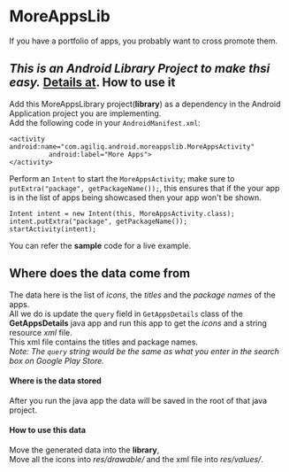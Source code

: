 MoreAppsLib
===========
If you have a portfolio of apps, you probably want to cross promote them.  

*This is an Android Library Project to make thsi easy.* [Details at](http://agiliq.com/blog/2013/01/moreapps-android-library-project-open-sourced/).
How to use it
-------------
Add this MoreAppsLibrary project(<b>library</b>) as a dependency in the Android Application project you are implementing.  
Add the following code in your `AndroidManifest.xml`:

    <activity android:name="com.agiliq.android.moreappslib.MoreAppsActivity"
              android:label="More Apps">
    </activity>
    
Perform an `Intent` to start the `MoreAppsActivity`; make sure to `putExtra("package", getPackageName());`, this ensures that if the your app is in the list of apps being showcased then your app won't be shown.

    Intent intent = new Intent(this, MoreAppsActivity.class);
    intent.putExtra("package", getPackageName());
    startActivity(intent);

You can refer the **sample** code for a live example.

Where does the data come from
-----------------------------
The data here is the list of *icons*, the *titles* and the *package names* of the apps.  
All we do is update the `query` field in `GetAppsDetails` class of the **GetAppsDetails** java app and run this app to get the *icons* and a string resource *xml* file.  
This xml file contains the titles and package names.  
*Note: The `query` string would be the same as what you enter in the search box on Google Play Store.*

#### Where is the data stored
After you run the java app the data will be saved in the root of that java project.

#### How to use this data
Move the generated data into the **library**,  
Move all the icons into *res/drawable/* and the xml file into *res/values/*.
